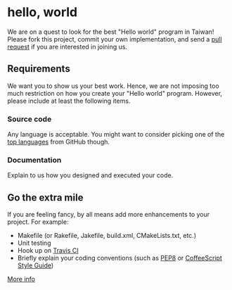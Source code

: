 # hello, world

We are on a quest to look for the best "Hello world" program in
Taiwan! Please fork this project, commit your own implementation, and
send a [pull request](http://help.github.com/send-pull-requests/) if
you are interested in joining us.

## Requirements

We want you to show us your best work. Hence, we are not imposing too
much restriction on how you create your "Hello world" program.
However, please include at least the following items.

### Source code

Any language is acceptable. You might want to consider picking one of
the [top languages](https://github.com/languages) from GitHub though.

### Documentation

Explain to us how you designed and executed your code.

## Go the extra mile

If you are feeling fancy, by all means add more enhancements to your
project. For example:

* Makefile (or Rakefile, Jakefile, build.xml, CMakeLists.txt, etc.)
* Unit testing
* Hook up on [Travis CI](http://travis-ci.org/)
* Briefly explain your coding conventions (such as [PEP8][1] or
  [CoffeeScript Style Guide][2])

[More info][3]


[1]: http://www.python.org/dev/peps/pep-0008/
[2]: https://github.com/polarmobile/coffeescript-style-guide
[3]: http://www.104.com.tw/jobbank/custjob/index.php?r=job&j=375f416c5d353e55303139622f2d361753b39422633353f2020202020373a2524290j55
